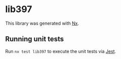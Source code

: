# lib397

This library was generated with [Nx](https://nx.dev).


## Running unit tests

Run `nx test lib397` to execute the unit tests via [Jest](https://jestjs.io).


